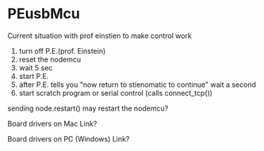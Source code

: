 # PEusbMcu

Current situation with prof einstien to make control work
1. turn off P.E.(prof. Einstein)
2. reset the nodemcu
3. wait 5 sec
4. start P.E.
5. after P.E. tells you "now return to stienomatic to continue" wait a second
6. start scratch program or serial control (calls connect_tcp())

sending node.restart() may restart the nodemcu?


Board drivers on Mac
Link?

Board drivers on PC (Windows)
Link?
